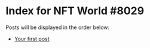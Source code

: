 # Index for NFT World #8029
Posts will be displayed in the order below:

- [Your first post](./001-first.md)

